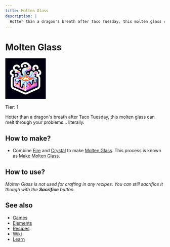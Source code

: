 ```yaml
---
title: Molten Glass
description: |
  Hotter than a dragon's breath after Taco Tuesday, this molten glass can melt through your problems... literally.
---
```

# Molten Glass

![](../images/item.moltenglass.png)

**Tier**: 1

Hotter than a dragon's breath after Taco Tuesday, this molten glass can melt through your problems... literally.

## How to make?

* Combine [Fire](/wiki/elements/fire) and [Crystal](/wiki/elements/crystal) to make [Molten Glass](/wiki/elements/molten-glass). This process is known as [Make Molten Glass](/wiki/recipes/make-molten-glass).

## How to use?

_Molten Glass is not used for crafting in any recipes. You can still sacrifice it though with the **Sacrifice** button._

## See also

* [Games](/wiki/games)
* [Elements](/wiki/elements)
* [Recipes](/wiki/recipes)
* [Wiki](/wiki/index)
* [Learn](/learn/index)